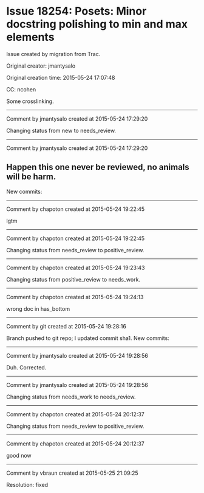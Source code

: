 # Issue 18254: Posets: Minor docstring polishing to min and max elements

Issue created by migration from Trac.

Original creator: jmantysalo

Original creation time: 2015-05-24 17:07:48

CC:  ncohen

Some crosslinking.


---

Comment by jmantysalo created at 2015-05-24 17:29:20

Changing status from new to needs_review.


---

Comment by jmantysalo created at 2015-05-24 17:29:20

Happen this one never be reviewed, no animals will be harm.
----
New commits:


---

Comment by chapoton created at 2015-05-24 19:22:45

lgtm


---

Comment by chapoton created at 2015-05-24 19:22:45

Changing status from needs_review to positive_review.


---

Comment by chapoton created at 2015-05-24 19:23:43

Changing status from positive_review to needs_work.


---

Comment by chapoton created at 2015-05-24 19:24:13

wrong doc in has_bottom


---

Comment by git created at 2015-05-24 19:28:16

Branch pushed to git repo; I updated commit sha1. New commits:


---

Comment by jmantysalo created at 2015-05-24 19:28:56

Duh. Corrected.


---

Comment by jmantysalo created at 2015-05-24 19:28:56

Changing status from needs_work to needs_review.


---

Comment by chapoton created at 2015-05-24 20:12:37

Changing status from needs_review to positive_review.


---

Comment by chapoton created at 2015-05-24 20:12:37

good now


---

Comment by vbraun created at 2015-05-25 21:09:25

Resolution: fixed
